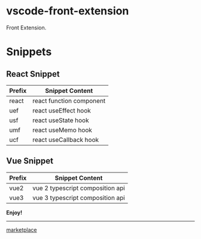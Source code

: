# vscode-front-extension

Front Extension.

# Snippets

## React Snippet

| Prefix | Snippet Content          |
| ------ | ------------------------ |
| react  | react function component |
| uef    | react useEffect hook     |
| usf    | react useState hook      |
| umf    | react useMemo hook       |
| ucf    | react useCallback hook   |

## Vue Snippet

| Prefix | Snippet Content                  |
| ------ | -------------------------------- |
| vue2   | vue 2 typescript composition api |
| vue3   | vue 3 typescript composition api |

**Enjoy!**

---
[marketplace](https://marketplace.visualstudio.com/items?itemName=seonk94.vscode-front-extension)
